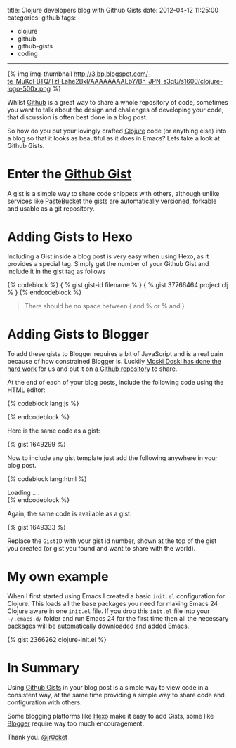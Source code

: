 title: Clojure developers blog with Github Gists
date: 2012-04-12 11:25:00
categories: github
tags: 
- clojure
- github
- github-gists
- coding
---

{% img img-thumbnail http://3.bp.blogspot.com/-te_MuKdFBTQ/TzFLahe2BxI/AAAAAAAAEbY/Bn_JPN_s3qU/s1600/clojure-logo-500x.png %}

Whilst [Github](https://github.com/) is a great way to share a whole repository of code, sometimes you want to talk about the design and challenges of developing your code, that discussion is often best done in a blog post.

So how do you put your lovingly crafted [Clojure](http://clojure.org/) code (or anything else) into a blog so that it looks as beautiful as it does in Emacs?  Lets take a look at Github Gists.

<!-- more -->

# Enter the [Github Gist](https://gist.github.com/)
A gist is a simple way to share code snippets with others, although unlike services like [PasteBucket](http://www.pastebucket.com/) the gists are automatically versioned, forkable and usable as a git repository.

# Adding Gists to Hexo 

Including a Gist inside a blog post is very easy when using Hexo, as it provides a special tag.  Simply get the number of your Github Gist and include it in the gist tag as follows

{% codeblock %}
    { % gist gist-id filename % }
    { % gist 37766464 project.clj % }
{% endcodeblock %}

> There should be no space between { and % or % and }

# Adding Gists to Blogger 

To add these gists to Blogger requires a bit of JavaScript and is a real pain because of how constrained Blogger is.  Luckily [Moski Doski has done the hard work](http://blog.moski.me/2012/01/gist-with-bloggers-dynamic-views.html) for us and put it on [a Github repository](https://github.com/moski/gist-Blogger) to share.

At the end of each of your blog posts, include the following code using the HTML editor:

{% codeblock lang:js %}
<script src="https://raw.github.com/moski/gist-Blogger/master/public/gistLoader.js" type="text/javascript"></script>
{% endcodeblock %}

Here is the same code as a gist:

{% gist 1649299 %}

Now to include any gist template just add the following anywhere in your blog post.

{% codeblock lang:html %}
<div class="gistLoad" data-id="GistID" id="gist-GistID">Loading ....</div>
{% endcodeblock %}

Again, the same code is available as a gist:

{% gist 1649333 %}

Replace the `GistID` with your gist id number, shown at the top of the gist you created (or gist you found and want to share with the world). 

# My own example

When I first started using Emacs I created a basic `init.el` configuration for Clojure.  This loads all the base packages you need for making Emacs 24 Clojure aware in one `init.el` file.  If you drop this `init.el` file into your `~/.emacs.d/` folder and run Emacs 24 for the first time then all the necessary packages will be automatically downloaded and added Emacs.

{% gist 2366262 clojure-init.el %}

# In Summary

Using [Github Gists](https://gist.github.com/) in your blog post is a simple way to view code in a consistent way, at the same time providing a simple way to share code and configuration with others.  

Some blogging platforms like [Hexo](http://hexo.io) make it easy to add Gists, some like [Blogger](http://www.blogger.com/) require way too much encouragement.

Thank you.
[@jr0cket](https://twitter.com/jr0cket)

